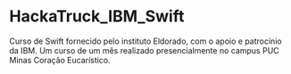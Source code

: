 # HackaTruck_IBM_Swift
Curso de Swift fornecido pelo instituto Eldorado, com o apoio e patrocínio da IBM. Um curso de um mês realizado presencialmente no campus PUC Minas Coração Eucarístico. 
